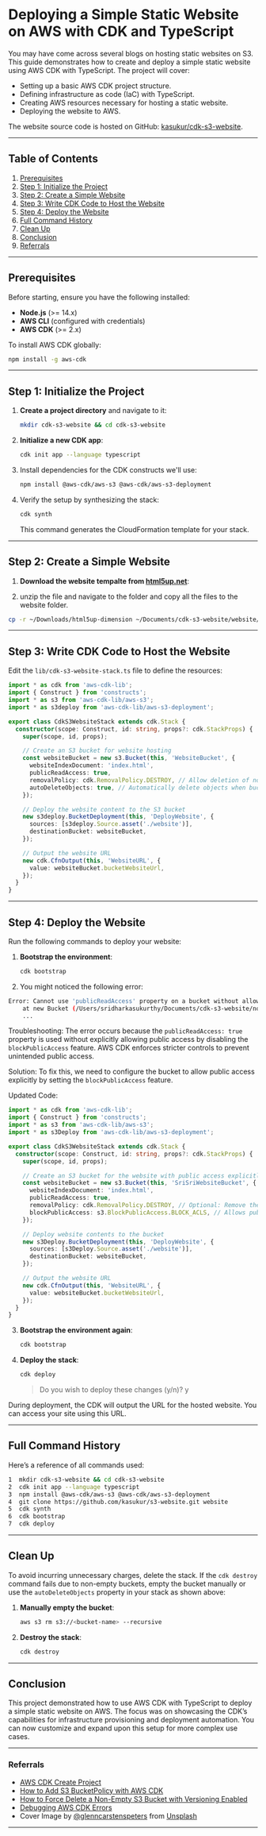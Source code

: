 # Deploying a Simple Static Website on AWS with CDK and TypeScript

You may have come across several blogs on hosting static websites on S3. This guide demonstrates how to create and deploy a simple static website using AWS CDK with TypeScript. The project will cover:

- Setting up a basic AWS CDK project structure.
- Defining infrastructure as code (IaC) with TypeScript.
- Creating AWS resources necessary for hosting a static website.
- Deploying the website to AWS.

The website source code is hosted on GitHub: [kasukur/cdk-s3-website](https://github.com/kasukur/cdk-s3-website).

---

## Table of Contents

1. [Prerequisites](#prerequisites)
2. [Step 1: Initialize the Project](#step-1-initialize-the-project)
3. [Step 2: Create a Simple Website](#step-2-create-a-simple-website)
4. [Step 3: Write CDK Code to Host the Website](#step-3-write-cdk-code-to-host-the-website)
5. [Step 4: Deploy the Website](#step-4-deploy-the-website)
6. [Full Command History](#full-command-history)
7. [Clean Up](#clean-up)
8. [Conclusion](#conclusion)
9. [Referrals](#referrals)

---

## Prerequisites

Before starting, ensure you have the following installed:

- **Node.js** (>= 14.x)
- **AWS CLI** (configured with credentials)
- **AWS CDK** (>= 2.x)

To install AWS CDK globally:

```bash
npm install -g aws-cdk
```

---

## Step 1: Initialize the Project

1. **Create a project directory** and navigate to it:

   ```bash
   mkdir cdk-s3-website && cd cdk-s3-website
   ```

2. **Initialize a new CDK app**:

   ```bash
   cdk init app --language typescript
   ```

3. Install dependencies for the CDK constructs we'll use:

   ```bash
   npm install @aws-cdk/aws-s3 @aws-cdk/aws-s3-deployment
   ```

4. Verify the setup by synthesizing the stack:

   ```bash
   cdk synth
   ```

   This command generates the CloudFormation template for your stack.

---

## Step 2: Create a Simple Website

1. **Download the website tempalte from [html5up.net](https://html5up.net/dimension/download)**:

2. unzip the file and navigate to the folder and copy all the files to the website folder.

```bash
cp -r ~/Downloads/html5up-dimension ~/Documents/cdk-s3-website/website/.
```

---

## Step 3: Write CDK Code to Host the Website

Edit the `lib/cdk-s3-website-stack.ts` file to define the resources:

```typescript
import * as cdk from 'aws-cdk-lib';
import { Construct } from 'constructs';
import * as s3 from 'aws-cdk-lib/aws-s3';
import * as s3deploy from 'aws-cdk-lib/aws-s3-deployment';

export class CdkS3WebsiteStack extends cdk.Stack {
  constructor(scope: Construct, id: string, props?: cdk.StackProps) {
    super(scope, id, props);

    // Create an S3 bucket for website hosting
    const websiteBucket = new s3.Bucket(this, 'WebsiteBucket', {
      websiteIndexDocument: 'index.html',
      publicReadAccess: true,
      removalPolicy: cdk.RemovalPolicy.DESTROY, // Allow deletion of non-empty bucket
      autoDeleteObjects: true, // Automatically delete objects when bucket is removed
    });

    // Deploy the website content to the S3 bucket
    new s3deploy.BucketDeployment(this, 'DeployWebsite', {
      sources: [s3deploy.Source.asset('./website')],
      destinationBucket: websiteBucket,
    });

    // Output the website URL
    new cdk.CfnOutput(this, 'WebsiteURL', {
      value: websiteBucket.bucketWebsiteUrl,
    });
  }
}
```

---

## Step 4: Deploy the Website

Run the following commands to deploy your website:

1. **Bootstrap the environment**:

   ```bash
   cdk bootstrap
   ```

2. You might noticed the following error:

```bash
Error: Cannot use 'publicReadAccess' property on a bucket without allowing bucket-level public access through 'blockPublicAccess' property.
    at new Bucket (/Users/sridharkasukurthy/Documents/cdk-s3-website/node_modules/aws-cdk-lib/aws-s3/lib/bucket.js:1:24460)
    ...
```

Troubleshooting: The error occurs because the `publicReadAccess: true` property is used without explicitly allowing public access by disabling the `blockPublicAccess` feature. AWS CDK enforces stricter controls to prevent unintended public access.

Solution: To fix this, we need to configure the bucket to allow public access explicitly by setting the `blockPublicAccess` feature.

Updated Code:

```typescript
import * as cdk from 'aws-cdk-lib';
import { Construct } from 'constructs';
import * as s3 from 'aws-cdk-lib/aws-s3';
import * as s3Deploy from 'aws-cdk-lib/aws-s3-deployment';

export class CdkS3WebsiteStack extends cdk.Stack {
  constructor(scope: Construct, id: string, props?: cdk.StackProps) {
    super(scope, id, props);

    // Create an S3 bucket for the website with public access explicitly allowed
    const websiteBucket = new s3.Bucket(this, 'SriSriWebsiteBucket', {
      websiteIndexDocument: 'index.html',
      publicReadAccess: true,
      removalPolicy: cdk.RemovalPolicy.DESTROY, // Optional: Remove the bucket on stack deletion
      blockPublicAccess: s3.BlockPublicAccess.BLOCK_ACLS, // Allows public access but blocks ACLs
    });

    // Deploy website contents to the bucket
    new s3Deploy.BucketDeployment(this, 'DeployWebsite', {
      sources: [s3Deploy.Source.asset('./website')],
      destinationBucket: websiteBucket,
    });

    // Output the website URL
    new cdk.CfnOutput(this, 'WebsiteURL', {
      value: websiteBucket.bucketWebsiteUrl,
    });
  }
}
```

3. **Bootstrap the environment again**:

   ```bash
   cdk bootstrap
   ```

4. **Deploy the stack**:

   ```bash
   cdk deploy
   ```

   > Do you wish to deploy these changes (y/n)? y

During deployment, the CDK will output the URL for the hosted website. You can access your site using this URL.

---

## Full Command History

Here’s a reference of all commands used:

```bash
1  mkdir cdk-s3-website && cd cdk-s3-website
2  cdk init app --language typescript
3  npm install @aws-cdk/aws-s3 @aws-cdk/aws-s3-deployment
4  git clone https://github.com/kasukur/s3-website.git website
5  cdk synth
6  cdk bootstrap
7  cdk deploy
```

---

## Clean Up

To avoid incurring unnecessary charges, delete the stack. If the `cdk destroy` command fails due to non-empty buckets, empty the bucket manually or use the `autoDeleteObjects` property in your stack as shown above:

1. **Manually empty the bucket**:

   ```bash
   aws s3 rm s3://<bucket-name> --recursive
   ```

2. **Destroy the stack**:

   ```bash
   cdk destroy
   ```

---

## Conclusion

This project demonstrated how to use AWS CDK with TypeScript to deploy a simple static website on AWS. The focus was on showcasing the CDK’s capabilities for infrastructure provisioning and deployment automation. You can now customize and expand upon this setup for more complex use cases.

---

<a name="referrals"></a>

### Referrals

- [AWS CDK Create Project](https://cdkworkshop.com/20-typescript/20-create-project/500-deploy.html)
- [How to Add S3 BucketPolicy with AWS CDK](https://stackoverflow.com/questions/60310575/how-to-add-s3-bucketpolicy-with-aws-cdk)
- [How to Force Delete a Non-Empty S3 Bucket with Versioning Enabled](https://stackoverflow.com/questions/62694166/how-to-force-delete-a-non-empty-s3-bucket-with-versioning-enabled)
- [Debugging AWS CDK Errors](https://debugthis.dev/cdk/2020-07-08-aws-cdk-errors/)
- Cover Image by [@glenncarstenspeters](https://unsplash.com/@glenncarstenspeters) from [Unsplash](https://unsplash.com/photos/person-using-macbook-pro-npxXWgQ33ZQ)

---
